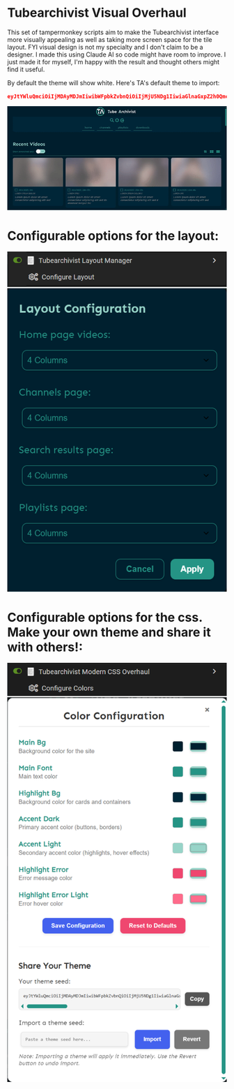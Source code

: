 # Tubearchivist Visual Overhaul
This set of tampermonkey scripts aim to make the Tubearchivist interface more visually appealing as well as taking more screen space for the tile layout. FYI visual design is not my specialty and I don't claim to be a designer. I made this using Claude AI so code might have room to improve. I just made it for myself, I'm happy with the result and thought others might find it useful.

By default the theme will show white. Here's TA's default theme to import:

```json
eyJtYWluQmciOiIjMDAyMDJmIiwibWFpbkZvbnQiOiIjMjU5NDg1IiwiaGlnaGxpZ2h0QmciOiIjMDAyOTNiIiwiYWNjZW50RGFyayI6IiMyNTk0ODUiLCJhY2NlbnRMaWdodCI6IiM5N2Q0YzgiLCJoaWdobGlnaHRFcnJvciI6IiNlZjQ3NmYiLCJoaWdobGlnaHRFcnJvckxpZ2h0IjoiI2ZmNmI4YiJ9
```

![Demo](img/demo.gif)

# Configurable options for the layout:
![Layout](img/layout1.png)
![Layout](img/layout2.png)

# Configurable options for the css. Make your own theme and share it with others!:
![CSS](img/css1.png)
![CSS](img/css2.png)